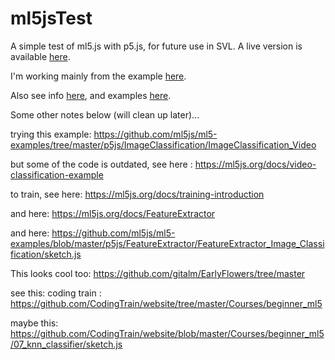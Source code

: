 # ml5jsTest
A simple test of ml5.js with p5.js, for future use in SVL. A live version is available [here](https://ageller.github.io/ml5jsTest/).


I'm working mainly from the example [here](https://github.com/CodingTrain/website/tree/master/Courses/beginner_ml5/06_feature_extractor_load_save).

Also see info [here](https://github.com/ml5js/ml5-library), and examples [here](https://github.com/ml5js/ml5-examples).

Some other notes below (will clean up later)...


trying this example:
https://github.com/ml5js/ml5-examples/tree/master/p5js/ImageClassification/ImageClassification_Video

but some of the code is outdated, see here : https://ml5js.org/docs/video-classification-example

to train, see here: https://ml5js.org/docs/training-introduction

and here: https://ml5js.org/docs/FeatureExtractor

and here: https://github.com/ml5js/ml5-examples/blob/master/p5js/FeatureExtractor/FeatureExtractor_Image_Classification/sketch.js

This looks cool too: https://github.com/gitalm/EarlyFlowers/tree/master

see this: coding train : https://github.com/CodingTrain/website/tree/master/Courses/beginner_ml5

maybe this: https://github.com/CodingTrain/website/blob/master/Courses/beginner_ml5/07_knn_classifier/sketch.js


